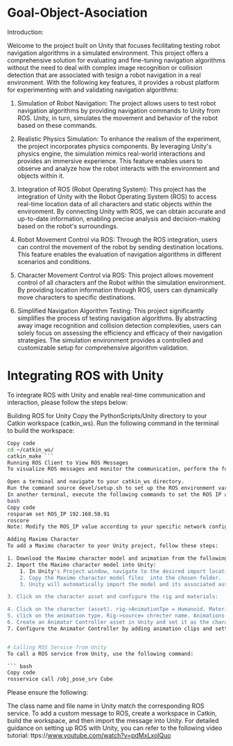 # Goal-Object-Asociation
Introduction:

Welcome to the project built on Unity that focuses fecilitating testing robot navigation algorithms in a simulated environment. This project offers a comprehensive solution for evaluating and fine-tuning navigation algorithms without the need to deal with complex image recognition or collision detection that are associated with tesign a robot navigation in a real environment. With the following key features, it provides a robust platform for experimenting with and validating navigation algorithms:

1. Simulation of Robot Navigation:
The project allows users to test robot navigation algorithms by providing navigation commands to Unity from ROS. Unity, in turn, simulates the movement and behavior of the robot based on these commands. 

2. Realistic Physics Simulation:
To enhance the realism of the experiment, the project incorporates physics components. By leveraging Unity's physics engine, the simulation mimics real-world interactions and provides an immersive experience. This feature enables users to observe and analyze how the robot interacts with the environment and objects within it.

3. Integration of ROS (Robot Operating System):
This project has the integration of Unity with the Robot Operating System (ROS) to access real-time location data of all characters and static objects within the environment. By connecting Unity with ROS, we can obtain accurate and up-to-date information, enabling precise analysis and decision-making based on the robot's surroundings.

4. Robot Movement Control via ROS:
Through the ROS integration, users can control the movement of the robot by sending destination locations. This feature enables the evaluation of navigation algorithms in different scenarios and conditions.

5. Character Movement Control via ROS:
This project allows movement control of all characters anf the Robot within the simulation environment. By providing location information through ROS, users can dynamically move characters to specific destinations. 

6. Simplified Navigation Algorithm Testing:
This project significantly simplifies the process of testing navigation algorithms. By abstracting away image recognition and collision detection complexities, users can solely focus on assessing the efficiency and efficacy of their navigation strategies. The simulation environment provides a controlled and customizable setup for comprehensive algorithm validation.


# Integrating ROS with Unity
To integrate ROS with Unity and enable real-time communication and interaction, please follow the steps below:

Building ROS for Unity
Copy the PythonScripts/Unity directory to your Catkin workspace (catkin_ws).
Run the following command in the terminal to build the workspace:
```bash
Copy code
cd ~/catkin_ws/
catkin_make ```
Running ROS Client to View ROS Messages
To visualize ROS messages and monitor the communication, perform the following steps:

Open a terminal and navigate to your catkin_ws directory.
Run the command source devel/setup.sh to set up the ROS environment variables.
In another terminal, execute the following commands to set the ROS IP and start the ROS core:
bash
Copy code
rosparam set ROS_IP 192.168.50.91
roscore
Note: Modify the ROS_IP value according to your specific network configuration.

Adding Maximo Character
To add a Maximo character to your Unity project, follow these steps:

1. Download the Maximo character model and animation from the following link: https://www.mixamo.com/#/
2. Import the Maximo character model into Unity:
    1. In Unity's Project window, navigate to the desired import location for the Maximo character.
    2. Copy the Maximo character model files  into the chosen folder.
    3. Unity will automatically import the model and its associated assets.

3. Click on the character asset and configure the rig and materials:

4. Click on the charecter (asset). rig->AnimationTpe = Humanoid. Materials-> extract to material folder.
5. click on the animation type. Rig->source= chrecter name. Animations-> select loop time. 
6. Create an Animator Controller asset in Unity and set it as the character's controller.
7. Configure the Animator Controller by adding animation clips and setting up transitions between them. 


# Calling ROS Service from Unity
To call a ROS service from Unity, use the following command:

``` bash
Copy code
rosservice call /obj_pose_srv Cube 
```
Please ensure the following:

The class name and file name in Unity match the corresponding ROS service.
To add a custom message to ROS, create a workspace in Catkin, build the workspace, and then import the message into Unity.
For detailed guidance on setting up ROS with Unity, you can refer to the following video tutorial: ttps://www.youtube.com/watch?v=pdMxLxolQuo

